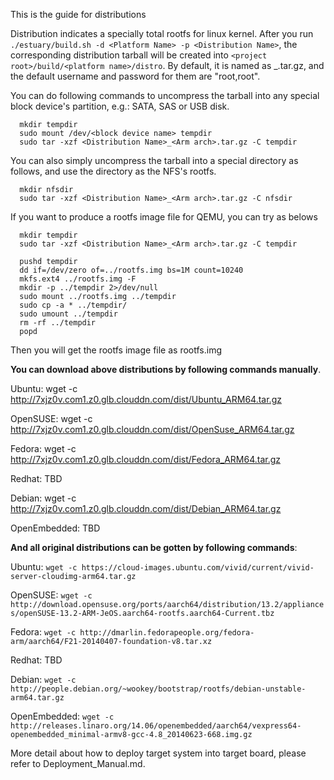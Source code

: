 This is the guide for distributions

Distribution indicates a specially total rootfs for linux kernel.
After you run `./estuary/build.sh -d <Platform Name> -p <Distribution Name>`, the corresponding distribution tarball will be created into `<project root>/build/<platform name>/distro`.
By default, it is named as <Distribution Name>_<ARM arch>.tar.gz, and the default username and password for them are "root,root".

You can do following commands to uncompress the tarball into any special block device's partition, e.g.: SATA, SAS or USB disk.
  ```shell  
    mkdir tempdir
    sudo mount /dev/<block device name> tempdir
    sudo tar -xzf <Distribution Name>_<Arm arch>.tar.gz -C tempdir 
 ```
You can also simply uncompress the tarball into a special directory as follows, and use the directory as the NFS's rootfs.
  ```shell
    mkdir nfsdir
    sudo tar -xzf <Distribution Name>_<Arm arch>.tar.gz -C nfsdir 
 ```
If you want to produce a rootfs image file for QEMU, you can try as belows
  ```shell
    mkdir tempdir
    sudo tar -xzf <Distribution Name>_<Arm arch>.tar.gz -C tempdir 

    pushd tempdir
    dd if=/dev/zero of=../rootfs.img bs=1M count=10240
    mkfs.ext4 ../rootfs.img -F
    mkdir -p ../tempdir 2>/dev/null
    sudo mount ../rootfs.img ../tempdir
    sudo cp -a * ../tempdir/
    sudo umount ../tempdir
    rm -rf ../tempdir
    popd
  ```
Then you will get the rootfs image file as rootfs.img

**You can download above distributions by following commands manually**.

   Ubuntu:     wget -c http://7xjz0v.com1.z0.glb.clouddn.com/dist/Ubuntu_ARM64.tar.gz
   
   OpenSUSE:   wget -c http://7xjz0v.com1.z0.glb.clouddn.com/dist/OpenSuse_ARM64.tar.gz
   
   Fedora:     wget -c http://7xjz0v.com1.z0.glb.clouddn.com/dist/Fedora_ARM64.tar.gz
   
   Redhat:     TBD
   
   Debian:     wget -c http://7xjz0v.com1.z0.glb.clouddn.com/dist/Debian_ARM64.tar.gz
   
   OpenEmbedded:  TBD

**And all original distributions can be gotten by following commands**:

  Ubuntu:     `wget -c https://cloud-images.ubuntu.com/vivid/current/vivid-server-cloudimg-arm64.tar.gz`
  
  OpenSUSE:   `wget -c http://download.opensuse.org/ports/aarch64/distribution/13.2/appliances/openSUSE-13.2-ARM-JeOS.aarch64-rootfs.aarch64-Current.tbz`
  
  Fedora:     `wget -c http://dmarlin.fedorapeople.org/fedora-arm/aarch64/F21-20140407-foundation-v8.tar.xz`
  
  Redhat:     TBD
   
  Debian:     `wget -c http://people.debian.org/~wookey/bootstrap/rootfs/debian-unstable-arm64.tar.gz`
  
  OpenEmbedded: `wget -c http://releases.linaro.org/14.06/openembedded/aarch64/vexpress64-openembedded_minimal-armv8-gcc-4.8_20140623-668.img.gz`

More detail about how to deploy target system into target board, please refer to Deployment_Manual.md.

